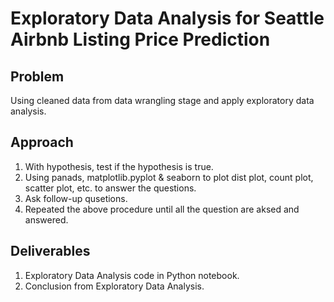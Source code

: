 # Exploratory Data Analysis for Seattle Airbnb Listing Price Prediction

## Problem
Using cleaned data from data wrangling stage and apply exploratory data analysis.


## Approach
1. With hypothesis, test if the hypothesis is true.
2. Using panads, matplotlib.pyplot & seaborn to plot dist plot, count plot, scatter plot, etc. to answer the questions.
3. Ask follow-up qusetions.
4. Repeated the above procedure until all the question are aksed and answered.


## Deliverables
1. Exploratory Data Analysis code in Python notebook.
2. Conclusion from Exploratory Data Analysis.
